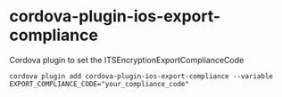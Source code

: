 # cordova-plugin-ios-export-compliance
Cordova plugin to set the ITSEncryptionExportComplianceCode

```
cordova plugin add cordova-plugin-ios-export-compliance --variable EXPORT_COMPLIANCE_CODE="your_compliance_code"
```
